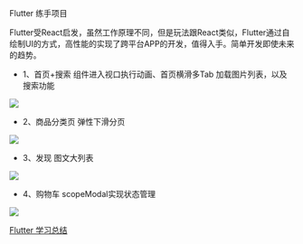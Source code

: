 Flutter 练手项目

Flutter受React启发，虽然工作原理不同，但是玩法跟React类似，Flutter通过自绘制UI的方式，高性能的实现了跨平台APP的开发，值得入手。简单开发即使未来的趋势。

- 1、首页+搜索 组件进入视口执行动画、首页横滑多Tab 加载图片列表，以及搜索功能


![](/screenshot/1.gif)


- 2、商品分类页  弹性下滑分页


![](/screenshot/2.gif)


- 3、发现 图文大列表


![](/screenshot/3.gif)


- 4、购物车 scopeModal实现状态管理


![](/screenshot/4.gif)



[Flutter 学习总结](http://kunkun12.com/2018/12/03/flutter-study/)

